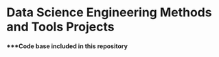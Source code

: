 # Data Science Engineering Methods and Tools Projects

#### ***Code base included in this repository
